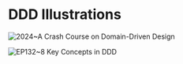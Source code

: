 # DDD Illustrations

![2024~A Crash Course on Domain-Driven Design](https://ngte-superbed.oss-cn-beijing.aliyuncs.com/uPic/omr9142Sr6gO.png)

![EP132~8 Key Concepts in DDD](https://ngte-superbed.oss-cn-beijing.aliyuncs.com/uPic/dzLrcgCpWhgd.png)
